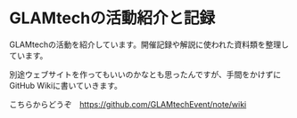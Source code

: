 # GLAMtechの活動紹介と記録

GLAMtechの活動を紹介しています。開催記録や解説に使われた資料類を整理しています。

別途ウェブサイトを作ってもいいのかなとも思ったんですが、手間をかけずにGitHub Wikiに書いていきます。

こちらからどうぞ　https://github.com/GLAMtechEvent/note/wiki
